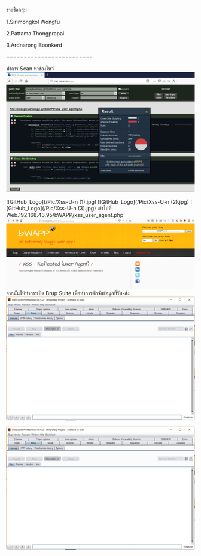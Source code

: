 รายชื่อกลุ่ม 

1.Sirimongkol Wongfu

2.Pattama Thongprapai

3.Ardnarong Boonkerd

=========================

ทำการ Scan หาช่องโหว่
![GitHub_Logo](/Pic/xss-u5.jpg)

![GitHub_Logo](/Pic/Xss-U-n (1).jpg)
![GitHub_Logo](/Pic/Xss-U-n (2).jpg)
![GitHub_Logo](/Pic/Xss-U-n (3).jpg)
เข้าไปที่ Web.192.168.43.95/bWAPP/xss_user_agent.php
![GitHub_Logo](/Pic/messageImage_1567830235503.jpg)
จากนั้นให้ทำการเปิด Brup Suite เพื่อทำการดักจับข้อมูลที่รับ-ส่ง
![GitHub_Logo](/Pic/messageImage_1567830255952.jpg)

![GitHub_Logo](/Pic/messageImage_1567830255952.jpg)
